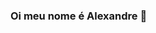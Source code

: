 ### Oi meu nome é Alexandre 👋

<!--
**Alezinhooow/Alezinhooow** is a ✨ _special_ ✨ repository because its `README.md` (this file) appears on your GitHub profile.

!![image](https://github.com/Alezinhooow/Alezinhooow/blob/main/af.jpg)
![GitHub Stats](https://github-readme-stats.vercel.app/api?username=Alezinhooow&show_icons=true)
